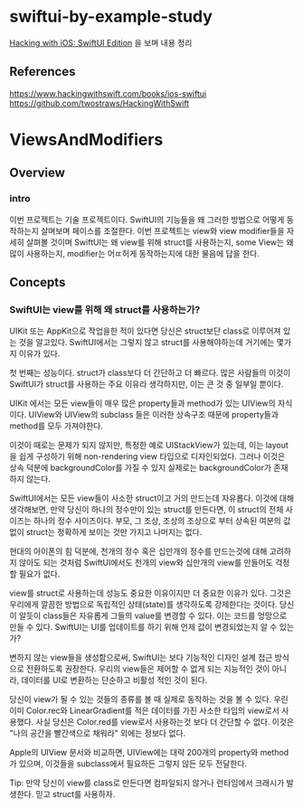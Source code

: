 # swiftui-by-example-study

[Hacking with iOS: SwiftUI Edition](https://www.hackingwithswift.com/books/ios-swiftui) 을 보며 내용 정리


## References
https://www.hackingwithswift.com/books/ios-swiftui  
https://github.com/twostraws/HackingWithSwift


# ViewsAndModifiers


## Overview


### intro
이번 프로젝트는 기술 프로젝트이다. SwiftUI의 기능들을 왜 그러한 방법으로 어떻게 동작하는지 살며보며 페이스를 조절한다. 이번 프로젝트는 view와 view modifier들을 자세히 살펴볼 것이며 SwiftUI는 왜 view를 위해 struct를 사용하는지, some View는 왜 많이 사용하는지, modifier는 어ㄸ허게 동작하는지에 대한 물음에 답을 한다.


## Concepts


### SwiftUI는 view를 위해 왜 struct를 사용하는가?
UIKit 또는 AppKit으로 작업을한 적이 있다면 당신은 struct보단 class로 이루어져 있는 것을 알고있다. SwiftUI에서는 그렇지 않고 struct를 사용해야하는데 거기에는 몇가지 이유가 있다.

첫 번째는 성능이다. struct가 class보다 더 간단하고 더 빠르다. 많은 사람들의 이것이 SwiftUI가 struct를 사용하는 주요 이유라 생각하지만, 이는 큰 것 중 일부일 뿐이다.

UIKit 에서는 모든 view들이 매우 많은 property들과 method가 있는 UIView의 자식이다. UIView와 UIView의 subclass 들은 이러한 상속구조 때문에 property들과 method를 모두 가져야한다.

이것이 때로는 문제가 되지 않지만, 특정한 예로 UIStackView가 있는데, 이는 layout을 쉽게 구성하기 위해 non-rendering view 타입으로 디자인되었다. 그러나 이것은 상속 덕분에 backgroundColor를 가질 수 있지 실제로는 backgroundColor가 존재하지 않는다.

SwiftUI에서는 모든 view들이 사소한 struct이고 거의 만드는데 자유롭다. 이것에 대해 생각해보면, 만약 당신이 하나의 정수만이 있는 struct를 만든다면, 이 struct의 전체 사이즈는 하나의 정수 사이즈이다. 부모, 그 조상, 조상의 조상으로 부터 상속된 여분의 값 없이 struct는 정확하게 보이는 것만 가지고 나머지는 없다.

현대의 아이폰의 힘 덕분에, 천개의 정수 혹은 십만개의 정수를 만드는것에 대해 고려하지 않아도 되는 것처럼 SwiftUI에서도 천개의 view와 십만개의 view를 만들어도 걱정할 필요가 없다.

view를 struct로 사용하는데 성능도 중요한 이유이지만 더 중요한 이유가 있다. 그것은 우리에게 깔끔한 방법으로 독립적인 상태(state)를 생각하도록 강제한다는 것이다. 당신이 알듯이 class들은 자유롭게 그들의 value를 변경할 수 있다. 이는 코드를 엉망으로 만들 수 있다. SwiftUI는 UI를 업데이트를 하기 위해 언제 값이 변경되었는지 알 수 있는가?

변하지 않는 view들을 생성함으로써, SwiftUI는 보다 기능적인 디자인 설계 접근 방식으로 전환하도록 권장한다. 우리의 view들은 제어할 수 없게 되는 지능적인 것이 아니라, 데이터를 UI로 변환하는 단순하고 비활성 적인 것이 된다.

당신이 view가 될 수 있는 것들의 종류를 볼 때 실제로 동작하는 것을 볼 수 있다. 우린 이미 Color.rec와 LinearGradient를 적은 데이터를 가진 사소한 타입의 view로서 사용했다. 사실 당신은 Color.red를 view로서 사용하는것 보다 더 간단할 수 없다. 이것은 "나의 공간을 빨간색으로 채워라" 외에는 정보다 없다.

Apple의 UIView 문서와 비교하면, UIView에는 대략 200개의 property와 method가 있으며, 이것들을 subclass에서 필요하든 그렇지 않든 모두 전달한다.

Tip: 만약 당신이 view를 class로 만든다면 컴파일되지 않거나 런타임에서 크래시가 발생한다. 믿고 struct를 사용하자.